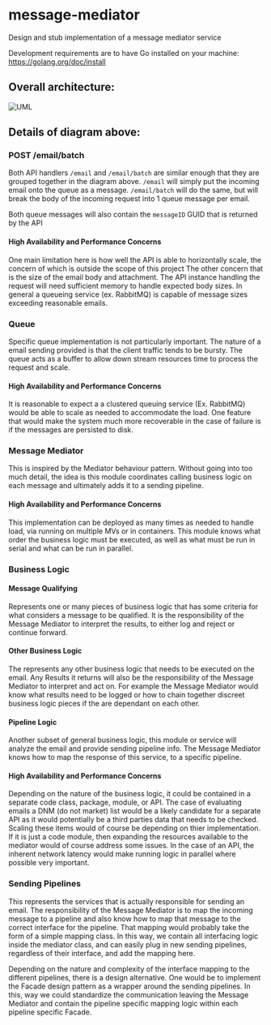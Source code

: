 # message-mediator
Design and stub implementation of a message mediator service

Development requirements are to have Go installed on your machine: https://golang.org/doc/install

## Overall architecture:
![UML](https://img.techpowerup.org/200212/untitled-diagram.jpg)

## Details of diagram above:

### POST /email/batch
Both API handlers `/email` and `/email/batch` are similar enough that they are grouped together in the diagram above.  `/email` will simply put the incoming email onto the queue as a message.  `/email/batch` will do the same, but will break the body of the incoming request into 1 queue message per email.

Both queue messages will also contain the `messageID` GUID that is returned by the API

#### High Availability and Performance Concerns
One main limitation here is how well the API is able to horizontally scale, the concern of which is outside the scope of this project
The other concern that is the size of the email body and attachment.  The API instance handling the request will need sufficient memory to handle expected body sizes.  In general a queueing service (ex. RabbitMQ) is capable of message sizes exceeding reasonable emails.

### Queue
Specific queue implementation is not particularly important.  The nature of a email sending provided is that the client traffic tends to be bursty.  The queue acts as a buffer to allow down stream resources time to process the request and scale.

#### High Availability and Performance Concerns
It is reasonable to expect a a clustered queuing service (Ex. RabbitMQ) would be able to scale as needed to accommodate the load.
One feature that would make the system much more recoverable in the case of failure is if the messages are persisted to disk.

### Message Mediator
This is inspired by the Mediator behaviour pattern.  Without going into too much detail, the idea is this module coordinates calling business logic on each message and ultimately adds it to a sending pipeline.

#### High Availability and Performance Concerns
This implementation can be deployed as many times as needed to handle load, via running on multiple MVs or in containers.  This module knows what order the business logic must be executed, as well as what must be run in serial and what can be run in parallel.

### Business Logic

#### Message Qualifying
Represents one or many pieces of business logic that has some criteria for what considers a message to be qualified.  It is the responsibility of the Message Mediator to interpret the results, to either log and reject or continue forward.

#### Other Business Logic
The represents any other business logic that needs to be executed on the email.  Any Results it returns will also be the responsibility of the Message Mediator to interpret and act on.  For example the Message Mediator would know what results need to be logged or how to chain together discreet business logic pieces if the are dependant on each other.

#### Pipeline Logic
Another subset of general business logic, this module or service will analyze the email and provide sending pipeline info.  The Message Mediator knows how to map the response of this service, to a specific pipeline.

#### High Availability and Performance Concerns
Depending on the nature of the business logic, it could be contained in a separate code class, package, module, or API.  The case of evaluating emails a DNM (do not market) list would be a likely candidate for a separate API as it would potentially be a third parties data that needs to be checked.  Scaling these items would of course be depending on thier implementation.  If it is just a code module, then expanding the resources available to the mediator would of course address some issues.  In the case of an API, the inherent network latency would make running logic in parallel where possible very important.

### Sending Pipelines
This represents the services that is actually responsible for sending an email.  The responsibility of the Message Mediator is to map the incoming message to a pipeline and also know how to map that message to the correct interface for the pipeline.  That mapping would probably take the form of a simple mapping class.  In this way, we contain all interfacing logic inside the mediator class, and can easily plug in new sending pipelines, regardless of their interface, and add the mapping here.

Depending on the nature and complexity of the interface mapping to the different pipelines, there is a design alternative.  One would be to implement the Facade design pattern as a wrapper around the sending pipelines.  In this, way we could standardize the communication leaving the Message Mediator and contain the pipeline specific mapping logic within each pipeline specific Facade.